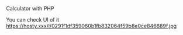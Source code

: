Calculator with PHP

You can check UI of it 
https://hosty.xxx/i/0291f1df359060b1fb832064f59b8e0ce846889f.jpg


